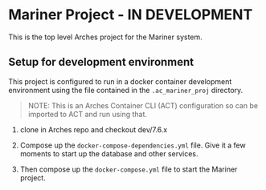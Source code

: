 # Mariner Project - IN DEVELOPMENT

This is the top level Arches project for the Mariner system.

## Setup for development environment

This project is configured to run in a docker container development environment using the file contained in the `.ac_mariner_proj` directory.

> NOTE: This is an Arches Container CLI (ACT) configuration so can be imported to ACT and run using that.

1. clone in Arches repo and checkout dev/7.6.x

1. Compose up the `docker-compose-dependencies.yml` file. Give it a few moments to start up the database and other services.

1. Then compose up the `docker-compose.yml` file to start the Mariner project.
